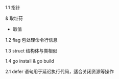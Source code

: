 1.1 指针

& 取址苻
* 取值

1.2 flag 包处理命令行信息

1.3 struct 结构体与类相似

1.4 go install & go build

2.1 defer 语句用于延迟执行代码，适合关闭资源等操作

